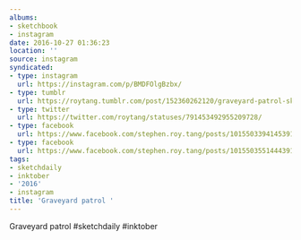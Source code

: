 ```yaml
---
albums:
- sketchbook
- instagram
date: 2016-10-27 01:36:23
location: ''
source: instagram
syndicated:
- type: instagram
  url: https://instagram.com/p/BMDFOlgBzbx/
- type: tumblr
  url: https://roytang.tumblr.com/post/152360262120/graveyard-patrol-sketchdaily-inktober
- type: twitter
  url: https://twitter.com/roytang/statuses/791453492955209728/
- type: facebook
  url: https://www.facebook.com/stephen.roy.tang/posts/10155033941453912:2
- type: facebook
  url: https://www.facebook.com/stephen.roy.tang/posts/10155035514443912
tags:
- sketchdaily
- inktober
- '2016'
- instagram
title: 'Graveyard patrol '
---
```


Graveyard patrol #sketchdaily #inktober